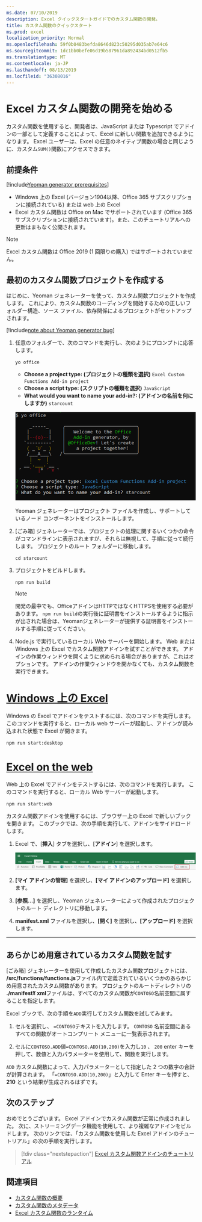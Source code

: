 ```yaml
---
ms.date: 07/10/2019
description: Excel クイックスタートガイドでのカスタム関数の開発。
title: カスタム関数のクイックスタート
ms.prod: excel
localization_priority: Normal
ms.openlocfilehash: 59f0b0483befda8646d823c50295d035ab7e64c6
ms.sourcegitcommit: 1dc1bb0befe06d19b587961da892434bd0512fb5
ms.translationtype: MT
ms.contentlocale: ja-JP
ms.lasthandoff: 08/13/2019
ms.locfileid: "36308016"
---
```

# <a name="get-started-developing-excel-custom-functions"></a>Excel カスタム関数の開発を始める

カスタム関数を使用すると、開発者は、JavaScript または Typescript でアドインの一部として定義することによって、Excel に新しい関数を追加できるようになります。 Excel ユーザーは、Excel の任意のネイティブ関数の場合と同じように、カスタム`SUM()`関数にアクセスできます。

## <a name="prerequisites"></a>前提条件

[!include[Yeoman generator prerequisites](../includes/quickstart-yo-prerequisites.md)]

* Windows 上の Excel (バージョン1904以降、Office 365 サブスクリプションに接続されている) または web 上の Excel
* Excel カスタム関数は Office on Mac でサポートされています (Office 365 サブスクリプションに接続されています)。また、このチュートリアルへの更新はまもなく公開されます。

>[!NOTE]
>Excel カスタム関数は Office 2019 (1 回限りの購入) ではサポートされていません。

## <a name="build-your-first-custom-functions-project"></a>最初のカスタム関数プロジェクトを作成する

はじめに、Yeoman ジェネレーターを使って、カスタム関数プロジェクトを作成します。 これにより、カスタム関数のコーディングを開始するための正しいフォルダー構造、ソース ファイル、依存関係によるプロジェクトがセットアップされます。

[!include[note about Yeoman generator bug](../includes/note-yeoman-generator-bug-201908.md)]

1. 任意のフォルダーで、次のコマンドを実行し、次のようにプロンプトに応答します。

    ```command&nbsp;line
    yo office
    ```

    - **Choose a project type: (プロジェクトの種類を選択)** `Excel Custom Functions Add-in project`
    - **Choose a script type: (スクリプトの種類を選択)** `JavaScript`
    - **What would you want to name your add-in?: (アドインの名前を何にしますか)** `starcount`

    ![カスタム関数の Office アドイン用の Yeoman ジェネレーターのプロンプト](../images/starcountPrompt.png)

    Yeoman ジェネレーターはプロジェクト ファイルを作成し、サポートしているノード コンポーネントをインストールします。

2. [ごみ箱] ジェネレーターでは、プロジェクトの処理に関するいくつかの命令がコマンドラインに表示されますが、それらは無視して、手順に従って続行します。 プロジェクトのルート フォルダーに移動します。

    ```command&nbsp;line
    cd starcount
    ```

3. プロジェクトをビルドします。 

    ```command&nbsp;line
    npm run build
    ```

    > [!NOTE]
    > 開発の最中でも、OfficeアドインはHTTPではなくHTTPSを使用する必要があります。 `npm run build`の実行後に証明書をインストールするように指示が出された場合は、Yeomanジェネレーターが提供する証明書をインストールする手順に従ってください。

4. Node.js で実行しているローカル Web サーバーを開始します。 Web または Windows 上の Excel でカスタム関数アドインを試すことができます。 アドインの作業ウィンドウを開くように求められる場合がありますが、これはオプションです。 アドインの作業ウィンドウを開かなくても、カスタム関数を実行できます。

# <a name="excel-on-windowstabexcel-windows"></a>[Windows 上の Excel](#tab/excel-windows)

Windows の Excel でアドインをテストするには、次のコマンドを実行します。 このコマンドを実行すると、ローカル web サーバーが起動し、アドインが読み込まれた状態で Excel が開きます。

```command&nbsp;line
npm run start:desktop
```

# <a name="excel-on-the-webtabexcel-online"></a>[Excel on the web](#tab/excel-online)

Web 上の Excel でアドインをテストするには、次のコマンドを実行します。 このコマンドを実行すると、ローカル Web サーバーが起動します。

```command&nbsp;line
npm run start:web
```

カスタム関数アドインを使用するには、ブラウザー上の Excel で新しいブックを開きます。 このブックでは、次の手順を実行して、アドインをサイドロードします。

1. Excel で、[**挿入**] タブを選択し、[**アドイン**] を選択します。

   ![[個人用アドイン] アイコンが強調表示されている web 上の Excel にリボンを挿入する](../images/excel-cf-online-register-add-in-1.png)
   
2. **[マイ アドインの管理]** を選択し、**[マイ アドインのアップロード]** を選択します。

3. **[参照...]** を選択し、Yeoman ジェネレーターによって作成されたプロジェクトのルート ディレクトリに移動します。

4. **manifest.xml** ファイルを選択し、**[開く]** を選択し、**[アップロード]** を選択します。

---

## <a name="try-out-a-prebuilt-custom-function"></a>あらかじめ用意されているカスタム関数を試す

[ごみ箱] ジェネレーターを使用して作成したカスタム関数プロジェクトには、 **/src/functions/functions.js**ファイル内で定義されているいくつかのあらかじめ用意されたカスタム関数があります。 プロジェクトのルートディレクトリの **./manifest¥ xml**ファイルは、すべてのカスタム関数が`CONTOSO`名前空間に属することを指定します。

Excel ブックで、次の手順を`ADD`実行してカスタム関数を試してみます。

1. セルを選択し、 `=CONTOSO`テキストを入力します。 `CONTOSO` 名前空間にあるすべての関数がオートコンプリート メニューに一覧表示されます。

2. セルに`CONTOSO.ADD`値`=CONTOSO.ADD(10,200)`を入力し`10` 、 `200` enter キーを押して、数値と入力パラメーターを使用して、関数を実行します。

`ADD` カスタム関数によって、入力パラメーターとして指定した 2 つの数字の合計が計算されます。 「`=CONTOSO.ADD(10,200)`」と入力して Enter キーを押すと、**210** という結果が生成されるはずです。

## <a name="next-steps"></a>次のステップ

おめでとうございます。 Excel アドインでカスタム関数が正常に作成されました。 次に、ストリーミングデータ機能を使用して、より複雑なアドインをビルドします。 次のリンクでは、「カスタム関数を使用した Excel アドインのチュートリアル」の次の手順を実行します。

> [!div class="nextstepaction"]
> [Excel カスタム関数アドインのチュートリアル](../tutorials/excel-tutorial-create-custom-functions.md#create-a-custom-function-that-requests-data-from-the-web
)

## <a name="see-also"></a>関連項目

* [カスタム関数の概要](../excel/custom-functions-overview.md)
* [カスタム関数のメタデータ](../excel/custom-functions-json.md)
* [Excel カスタム関数のランタイム](../excel/custom-functions-runtime.md)
